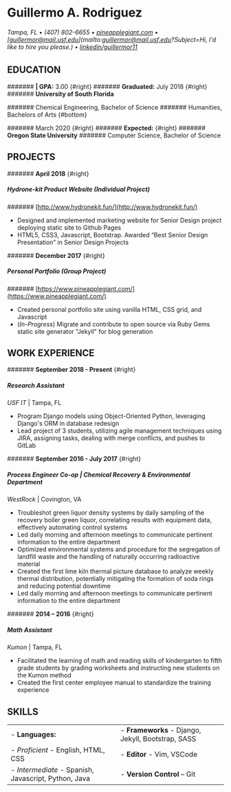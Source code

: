 Guillermo A. Rodriguez
========================

###### Tampa, FL • (407) 802-6655 • [pineapplegiant.com](http://www.pineapplegiant.com) • [guillermor@mail.usf.edu](mailto:guillermor@mail.usf.edu?Subject=Hi, I'd like to hire you please.) • [linkedin/guillermor11](http://www.linkedin.com/in/guillermor11)

EDUCATION
---------
####### **| GPA:** 3.00 {#right}
####### **Graduated:** July 2018 {#right}
####### **University of South Florida**

####### Chemical Engineering, Bachelor of Science
####### Humanities, Bachelors of Arts {#bottom}


####### March 2020 {#right}
####### **Expected:** {#right}
####### **Oregon State University**
####### Computer Science, Bachelor of Science

PROJECTS
---------
####### **April 2018** {#right}
##### **Hydrone-kit** Product Website (Individual Project)
####### [http://www.hydronekit.fun/](http://www.hydronekit.fun/)
* Designed and implemented marketing website for Senior Design project deploying static site to Github Pages
* HTML5, CSS3, Javascript, Bootstrap. Awarded “Best Senior Design Presentation” in Senior Design Projects

####### **December 2017** {#right}
##### Personal Portfolio (Group Project)
####### [https://www.pineapplegiant.com/](https://www.pineapplegiant.com/)
* Created personal portfolio site using vanilla HTML, CSS grid, and Javascript
* (*In-Progress*) Migrate and contribute to open source via Ruby Gems static site generator "Jekyll" for blog generation


WORK EXPERIENCE
---------

####### **September 2018 - Present** {#right}
##### Research Assistant
*USF IT* | Tampa, FL

* Program Django models using Object-Oriented Python, leveraging Django's ORM in database redesign
* Lead project of 3 students, utilizing agile management techniques using JIRA, assigning tasks, dealing with merge conflicts, and pushes to GitLab

####### **September 2016 - July 2017** {#right}
##### Process Engineer Co-op | *Chemical Recovery & Environmental Department*
*WestRock* | Covington, VA

* Troubleshot green liquor density systems by daily sampling of the recovery boiler green liquor, correlating results with equipment data, effectively automating control systems
* Led daily morning and afternoon meetings to communicate pertinent information to the entire department
* Optimized environmental systems and procedure for the segregation of landfill waste and the handling of naturally occurring radioactive material 
* Created the first lime kiln thermal picture database to analyze weekly thermal distribution, potentially mitigating the formation of soda rings and reducing potential downtime
* Led daily morning and afternoon meetings to communicate pertinent information to the entire department

####### **2014 – 2016** {#right}
##### Math Assistant
 *Kumon* | Tampa, FL

* Facilitated the learning of math and reading skills of kindergarten to fifth grade students by grading worksheets and instructing new students on the Kumon method
* Created the first center employee manual to standardize the training experience

SKILLS
---------
<!--TODO: Hopefully one day wkhtmltopdf will support columns-->
<!--* **Languages:** *Proficient* - English, HTML, CSS *Intermediate* - Spanish, Javascript, Python, Java-->
<!--* **Frameworks** - Django, Jekyll, Bootstrap, CSS-Grid, Flexbox-->
<!--* **Editor** - Vim, VSCode-->
<!--* **Version Control** – Git-->

|                                                          |                                                                 |
|----------------------------------------------------------|-----------------------------------------------------------------|
| - **Languages:**                                         | - **Frameworks** - Django, Jekyll, Bootstrap, SASS              |
|     - *Proficient* - English, HTML, CSS                  | - **Editor** - Vim, VSCode                                      |
|     - *Intermediate* - Spanish, Javascript, Python, Java | - **Version Control** – Git                                     |





